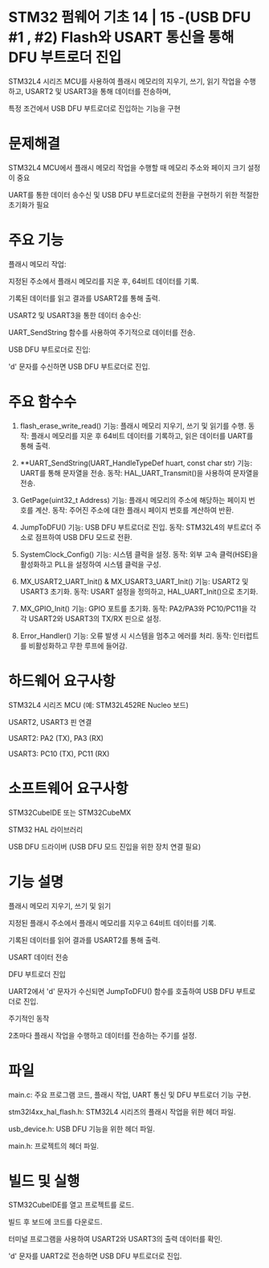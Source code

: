 # STM32 펌웨어 기초 14 | 15 -(USB DFU #1 , #2) Flash와 USART 통신을 통해 DFU 부트로더 진입 

STM32L4 시리즈 MCU를 사용하여 플래시 메모리의 지우기, 쓰기, 읽기 작업을 수행하고, USART2 및 USART3을 통해 데이터를 전송하며,

특정 조건에서 USB DFU 부트로더로 진입하는 기능을 구현

# 문제해결
STM32L4 MCU에서 플래시 메모리 작업을 수행할 때 메모리 주소와 페이지 크기 설정이 중요

UART를 통한 데이터 송수신 및 USB DFU 부트로더로의 전환을 구현하기 위한 적절한 초기화가 필요

# 주요 기능
플래시 메모리 작업:

지정된 주소에서 플래시 메모리를 지운 후, 64비트 데이터를 기록.

기록된 데이터를 읽고 결과를 USART2를 통해 출력.

USART2 및 USART3을 통한 데이터 송수신:

UART_SendString 함수를 사용하여 주기적으로 데이터를 전송.

USB DFU 부트로더로 진입:

'd' 문자를 수신하면 USB DFU 부트로더로 진입.

# 주요 함수수
1. flash_erase_write_read()
기능: 플래시 메모리 지우기, 쓰기 및 읽기를 수행.
동작: 플래시 메모리를 지운 후 64비트 데이터를 기록하고, 읽은 데이터를 UART를 통해 출력.

2. **UART_SendString(UART_HandleTypeDef huart, const char str)
기능: UART를 통해 문자열을 전송.
동작: HAL_UART_Transmit()을 사용하여 문자열을 전송.

3. GetPage(uint32_t Address)
기능: 플래시 메모리의 주소에 해당하는 페이지 번호를 계산.
동작: 주어진 주소에 대한 플래시 페이지 번호를 계산하여 반환.

4. JumpToDFU()
기능: USB DFU 부트로더로 진입.
동작: STM32L4의 부트로더 주소로 점프하여 USB DFU 모드로 전환.

5. SystemClock_Config()
기능: 시스템 클럭을 설정.
동작: 외부 고속 클럭(HSE)을 활성화하고 PLL을 설정하여 시스템 클럭을 구성.

6. MX_USART2_UART_Init() & MX_USART3_UART_Init()
기능: USART2 및 USART3 초기화.
동작: USART 설정을 정의하고, HAL_UART_Init()으로 초기화.

7. MX_GPIO_Init()
기능: GPIO 포트를 초기화.
동작: PA2/PA3와 PC10/PC11을 각각 USART2와 USART3의 TX/RX 핀으로 설정.

8. Error_Handler()
기능: 오류 발생 시 시스템을 멈추고 에러를 처리.
동작: 인터럽트를 비활성화하고 무한 루프에 들어감.

# 하드웨어 요구사항
STM32L4 시리즈 MCU (예: STM32L452RE Nucleo 보드)

USART2, USART3 핀 연결

USART2: PA2 (TX), PA3 (RX)

USART3: PC10 (TX), PC11 (RX)

# 소프트웨어 요구사항
STM32CubeIDE 또는 STM32CubeMX

STM32 HAL 라이브러리

USB DFU 드라이버 (USB DFU 모드 진입을 위한 장치 연결 필요)

# 기능 설명
플래시 메모리 지우기, 쓰기 및 읽기

지정된 플래시 주소에서 플래시 메모리를 지우고 64비트 데이터를 기록.

기록된 데이터를 읽어 결과를 USART2를 통해 출력.

USART 데이터 전송

DFU 부트로더 진입

UART2에서 'd' 문자가 수신되면 JumpToDFU() 함수를 호출하여 USB DFU 부트로더로 진입.

주기적인 동작

2초마다 플래시 작업을 수행하고 데이터를 전송하는 주기를 설정.

# 파일 
main.c: 주요 프로그램 코드, 플래시 작업, UART 통신 및 DFU 부트로더 기능 구현.

stm32l4xx_hal_flash.h: STM32L4 시리즈의 플래시 작업을 위한 헤더 파일.

usb_device.h: USB DFU 기능을 위한 헤더 파일.

main.h: 프로젝트의 헤더 파일.

# 빌드 및 실행
STM32CubeIDE를 열고 프로젝트를 로드.

빌드 후 보드에 코드를 다운로드.

터미널 프로그램을 사용하여 USART2와 USART3의 출력 데이터를 확인.

'd' 문자를 UART2로 전송하면 USB DFU 부트로더로 진입.


